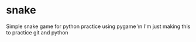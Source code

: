 # snake
Simple snake game for python practice using pygame \n
I'm just making this to practice git and python
